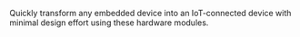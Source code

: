 Quickly transform any embedded device into an IoT-connected device with minimal design effort using these hardware modules.